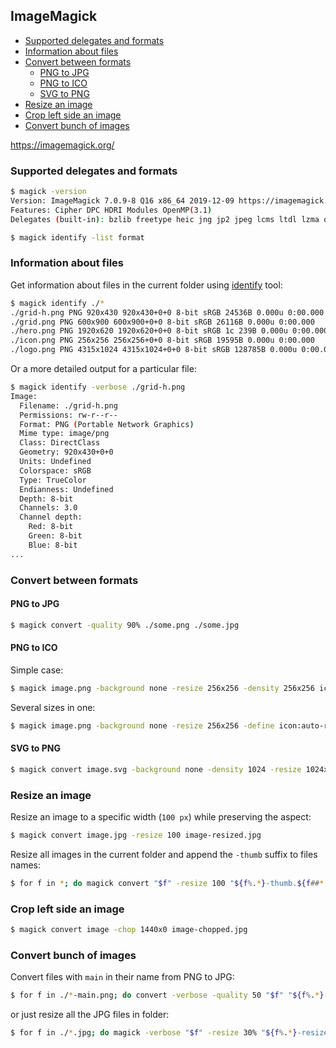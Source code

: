 ## ImageMagick

<!-- MarkdownTOC -->

- [Supported delegates and formats](#supported-delegates-and-formats)
- [Information about files](#information-about-files)
- [Convert between formats](#convert-between-formats)
  - [PNG to JPG](#png-to-jpg)
  - [PNG to ICO](#png-to-ico)
  - [SVG to PNG](#svg-to-png)
- [Resize an image](#resize-an-image)
- [Crop left side an image](#crop-left-side-an-image)
- [Convert bunch of images](#convert-bunch-of-images)

<!-- /MarkdownTOC -->

<https://imagemagick.org/>

### Supported delegates and formats

``` sh
$ magick -version
Version: ImageMagick 7.0.9-8 Q16 x86_64 2019-12-09 https://imagemagick.org
Features: Cipher DPC HDRI Modules OpenMP(3.1)
Delegates (built-in): bzlib freetype heic jng jp2 jpeg lcms ltdl lzma openexr png tiff webp xml zlib
```

``` sh
$ magick identify -list format
```

### Information about files

Get information about files in the current folder using [identify](https://imagemagick.org/script/identify.php) tool:

``` sh
$ magick identify ./*
./grid-h.png PNG 920x430 920x430+0+0 8-bit sRGB 24536B 0.000u 0:00.000
./grid.png PNG 600x900 600x900+0+0 8-bit sRGB 26116B 0.000u 0:00.000
./hero.png PNG 1920x620 1920x620+0+0 8-bit sRGB 1c 239B 0.000u 0:00.000
./icon.png PNG 256x256 256x256+0+0 8-bit sRGB 19595B 0.000u 0:00.000
./logo.png PNG 4315x1024 4315x1024+0+0 8-bit sRGB 128785B 0.000u 0:00.000
```

Or a more detailed output for a particular file:

``` sh
$ magick identify -verbose ./grid-h.png
Image:
  Filename: ./grid-h.png
  Permissions: rw-r--r--
  Format: PNG (Portable Network Graphics)
  Mime type: image/png
  Class: DirectClass
  Geometry: 920x430+0+0
  Units: Undefined
  Colorspace: sRGB
  Type: TrueColor
  Endianness: Undefined
  Depth: 8-bit
  Channels: 3.0
  Channel depth:
    Red: 8-bit
    Green: 8-bit
    Blue: 8-bit
...
```

### Convert between formats

#### PNG to JPG

``` sh
$ magick convert -quality 90% ./some.png ./some.jpg
```

#### PNG to ICO

Simple case:

``` sh
$ magick image.png -background none -resize 256x256 -density 256x256 icon.ico
```

Several sizes in one:

``` sh
$ magick image.png -background none -resize 256x256 -define icon:auto-resize="256,128,96,64,48,32,16" icon.ico
```

#### SVG to PNG

``` sh
$ magick convert image.svg -background none -density 1024 -resize 1024x image.png
```

### Resize an image

Resize an image to a specific width (`100 px`) while preserving the aspect:

``` sh
$ magick convert image.jpg -resize 100 image-resized.jpg
```

Resize all images in the current folder and append the `-thumb` suffix to files names:

``` sh
$ for f in *; do magick convert "$f" -resize 100 "${f%.*}-thumb.${f##*.}"; done
```

### Crop left side an image

``` sh
$ magick convert image -chop 1440x0 image-chopped.jpg
```

### Convert bunch of images

Convert files with `main` in their name from PNG to JPG:

``` sh
$ for f in ./*-main.png; do convert -verbose -quality 50 "$f" "${f%.*}-thumb.jpg"; done
```

or just resize all the JPG files in folder:

``` sh
$ for f in ./*.jpg; do magick -verbose "$f" -resize 30% "${f%.*}-resized.jpg"; done
```
